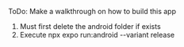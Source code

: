 ToDo: Make a walkthrough on how to build this app

1. Must first delete the android folder if exists
2. Execute npx expo run:android --variant release

